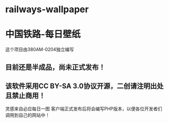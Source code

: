 # railways-wallpaper
# 中国铁路-每日壁纸
这个项目由380AM-0204独立编写

## 目前还是半成品，尚未正式发布！

## 该软件采用CC BY-SA 3.0协议开源，二创请注明出处且禁止商用！
灵感来自必应每日一图
客户端正式发布后将会编写PHP版本，以便各位开发者们调用到自己的网站中！
